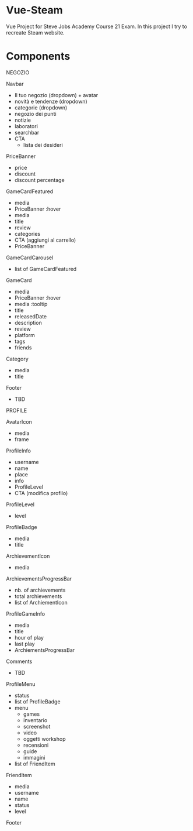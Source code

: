# Vue-Steam

Vue Project for Steve Jobs Academy Course 21 Exam. In this project I try to recreate Steam website.

# Components

NEGOZIO

Navbar

- Il tuo negozio (dropdown) + avatar
- novità e tendenze (dropdown)
- categorie (dropdown)
- negozio dei punti
- notizie
- laboratori
- searchbar
- CTA
  - lista dei desideri

PriceBanner

- price
- discount
- discount percentage

GameCardFeatured

- media
- PriceBanner
  :hover
- media
- title
- review
- categories
- CTA (aggiungi al carrello)
- PriceBanner

GameCardCarousel

- list of GameCardFeatured

GameCard

- media
- PriceBanner
  :hover
- media
  :tooltip
- title
- releasedDate
- description
- review
- platform
- tags
- friends

Category

- media
- title

Footer
- TBD


PROFILE

AvatarIcon
- media
- frame

ProfileInfo
- username
- name
- place
- info
- ProfileLevel
- CTA (modifica profilo)

ProfileLevel
- level

ProfileBadge
- media
- title

ArchievementIcon
- media

ArchievementsProgressBar
- nb. of archievements
- total archievements
- list of ArchiementIcon

ProfileGameInfo
- media
- title
- hour of play
- last play
- ArchiementsProgressBar

Comments
- TBD

ProfileMenu
- status
- list of ProfileBadge
- menu
    - games
    - inventario
    - screenshot
    - video
    - oggetti workshop
    - recensioni
    - guide
    - immagini
- list of FriendItem

FriendItem
- media
- username
- name
- status
- level

Footer